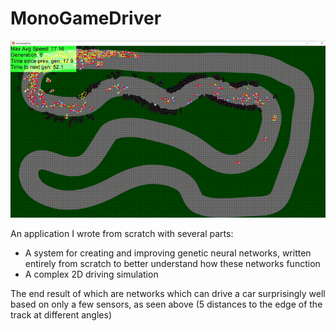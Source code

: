 # MonoGameDriver

![A gif showing a large number of cars driving around a track, with some crashing into the edge and stopping](./imgs/driver.gif)

An application I wrote from scratch with several parts:

- A system for creating and improving genetic neural networks, written entirely from scratch to better understand how these networks function
- A complex 2D driving simulation

The end result of which are networks which can drive a car surprisingly well based on only a few sensors, as seen above (5 distances to the edge of the track at different angles)
